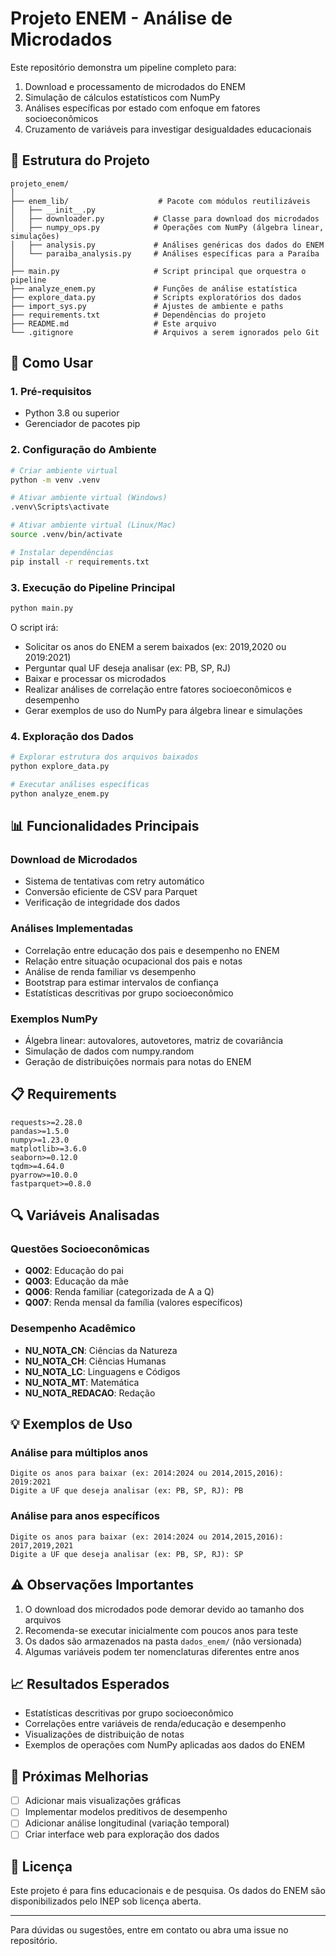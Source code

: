 # Projeto ENEM - Análise de Microdados

Este repositório demonstra um pipeline completo para:

1. Download e processamento de microdados do ENEM
2. Simulação de cálculos estatísticos com NumPy
3. Análises específicas por estado com enfoque em fatores socioeconômicos
4. Cruzamento de variáveis para investigar desigualdades educacionais

## 📁 Estrutura do Projeto

```
projeto_enem/
│
├── enem_lib/                    # Pacote com módulos reutilizáveis
│   ├── __init__.py
│   ├── downloader.py           # Classe para download dos microdados
│   ├── numpy_ops.py            # Operações com NumPy (álgebra linear, simulações)
│   ├── analysis.py             # Análises genéricas dos dados do ENEM
│   └── paraiba_analysis.py     # Análises específicas para a Paraíba
│
├── main.py                     # Script principal que orquestra o pipeline
├── analyze_enem.py             # Funções de análise estatística
├── explore_data.py             # Scripts exploratórios dos dados
├── import_sys.py               # Ajustes de ambiente e paths
├── requirements.txt            # Dependências do projeto
├── README.md                   # Este arquivo
└── .gitignore                  # Arquivos a serem ignorados pelo Git
```

## 🚀 Como Usar

### 1. Pré-requisitos

- Python 3.8 ou superior
- Gerenciador de pacotes pip

### 2. Configuração do Ambiente

```bash
# Criar ambiente virtual
python -m venv .venv

# Ativar ambiente virtual (Windows)
.venv\Scripts\activate

# Ativar ambiente virtual (Linux/Mac)
source .venv/bin/activate

# Instalar dependências
pip install -r requirements.txt
```

### 3. Execução do Pipeline Principal

```bash
python main.py
```

O script irá:
- Solicitar os anos do ENEM a serem baixados (ex: 2019,2020 ou 2019:2021)
- Perguntar qual UF deseja analisar (ex: PB, SP, RJ)
- Baixar e processar os microdados
- Realizar análises de correlação entre fatores socioeconômicos e desempenho
- Gerar exemplos de uso do NumPy para álgebra linear e simulações

### 4. Exploração dos Dados

```bash
# Explorar estrutura dos arquivos baixados
python explore_data.py

# Executar análises específicas
python analyze_enem.py
```

## 📊 Funcionalidades Principais

### Download de Microdados
- Sistema de tentativas com retry automático
- Conversão eficiente de CSV para Parquet
- Verificação de integridade dos dados

### Análises Implementadas
- Correlação entre educação dos pais e desempenho no ENEM
- Relação entre situação ocupacional dos pais e notas
- Análise de renda familiar vs desempenho
- Bootstrap para estimar intervalos de confiança
- Estatísticas descritivas por grupo socioeconômico

### Exemplos NumPy
- Álgebra linear: autovalores, autovetores, matriz de covariância
- Simulação de dados com numpy.random
- Geração de distribuições normais para notas do ENEM

## 📋 Requirements

```
requests>=2.28.0
pandas>=1.5.0
numpy>=1.23.0
matplotlib>=3.6.0
seaborn>=0.12.0
tqdm>=4.64.0
pyarrow>=10.0.0
fastparquet>=0.8.0
```

## 🔍 Variáveis Analisadas

### Questões Socioeconômicas
- **Q002**: Educação do pai
- **Q003**: Educação da mãe  
- **Q006**: Renda familiar (categorizada de A a Q)
- **Q007**: Renda mensal da família (valores específicos)

### Desempenho Acadêmico
- **NU_NOTA_CN**: Ciências da Natureza
- **NU_NOTA_CH**: Ciências Humanas
- **NU_NOTA_LC**: Linguagens e Códigos
- **NU_NOTA_MT**: Matemática
- **NU_NOTA_REDACAO**: Redação

## 💡 Exemplos de Uso

### Análise para múltiplos anos
```
Digite os anos para baixar (ex: 2014:2024 ou 2014,2015,2016): 2019:2021
Digite a UF que deseja analisar (ex: PB, SP, RJ): PB
```

### Análise para anos específicos
```
Digite os anos para baixar (ex: 2014:2024 ou 2014,2015,2016): 2017,2019,2021
Digite a UF que deseja analisar (ex: PB, SP, RJ): SP
```

## ⚠️ Observações Importantes

1. O download dos microdados pode demorar devido ao tamanho dos arquivos
2. Recomenda-se executar inicialmente com poucos anos para teste
3. Os dados são armazenados na pasta `dados_enem/` (não versionada)
4. Algumas variáveis podem ter nomenclaturas diferentes entre anos

## 📈 Resultados Esperados

- Estatísticas descritivas por grupo socioeconômico
- Correlações entre variáveis de renda/educação e desempenho
- Visualizações de distribuição de notas
- Exemplos de operações com NumPy aplicadas aos dados do ENEM

## 🔄 Próximas Melhorias

- [ ] Adicionar mais visualizações gráficas
- [ ] Implementar modelos preditivos de desempenho
- [ ] Adicionar análise longitudinal (variação temporal)
- [ ] Criar interface web para exploração dos dados

## 📝 Licença

Este projeto é para fins educacionais e de pesquisa. Os dados do ENEM são disponibilizados pelo INEP sob licença aberta.

---

Para dúvidas ou sugestões, entre em contato ou abra uma issue no repositório.